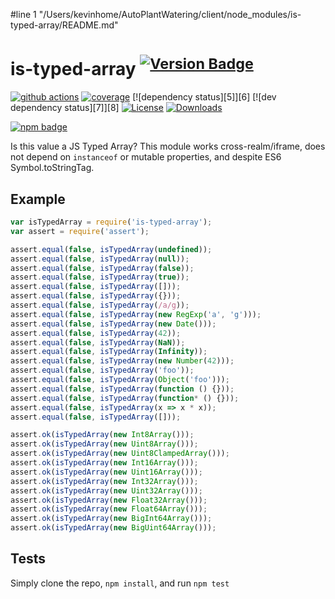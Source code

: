 #line 1 "/Users/kevinhome/AutoPlantWatering/client/node_modules/is-typed-array/README.md"
# is-typed-array <sup>[![Version Badge][npm-version-svg]][package-url]</sup>

[![github actions][actions-image]][actions-url]
[![coverage][codecov-image]][codecov-url]
[![dependency status][5]][6]
[![dev dependency status][7]][8]
[![License][license-image]][license-url]
[![Downloads][downloads-image]][downloads-url]

[![npm badge][npm-badge-png]][package-url]

Is this value a JS Typed Array? This module works cross-realm/iframe, does not depend on `instanceof` or mutable properties, and despite ES6 Symbol.toStringTag.

## Example

```js
var isTypedArray = require('is-typed-array');
var assert = require('assert');

assert.equal(false, isTypedArray(undefined));
assert.equal(false, isTypedArray(null));
assert.equal(false, isTypedArray(false));
assert.equal(false, isTypedArray(true));
assert.equal(false, isTypedArray([]));
assert.equal(false, isTypedArray({}));
assert.equal(false, isTypedArray(/a/g));
assert.equal(false, isTypedArray(new RegExp('a', 'g')));
assert.equal(false, isTypedArray(new Date()));
assert.equal(false, isTypedArray(42));
assert.equal(false, isTypedArray(NaN));
assert.equal(false, isTypedArray(Infinity));
assert.equal(false, isTypedArray(new Number(42)));
assert.equal(false, isTypedArray('foo'));
assert.equal(false, isTypedArray(Object('foo')));
assert.equal(false, isTypedArray(function () {}));
assert.equal(false, isTypedArray(function* () {}));
assert.equal(false, isTypedArray(x => x * x));
assert.equal(false, isTypedArray([]));

assert.ok(isTypedArray(new Int8Array()));
assert.ok(isTypedArray(new Uint8Array()));
assert.ok(isTypedArray(new Uint8ClampedArray()));
assert.ok(isTypedArray(new Int16Array()));
assert.ok(isTypedArray(new Uint16Array()));
assert.ok(isTypedArray(new Int32Array()));
assert.ok(isTypedArray(new Uint32Array()));
assert.ok(isTypedArray(new Float32Array()));
assert.ok(isTypedArray(new Float64Array()));
assert.ok(isTypedArray(new BigInt64Array()));
assert.ok(isTypedArray(new BigUint64Array()));
```

## Tests
Simply clone the repo, `npm install`, and run `npm test`

[package-url]: https://npmjs.org/package/is-typed-array
[npm-version-svg]: https://versionbadg.es/inspect-js/is-typed-array.svg
[deps-svg]: https://david-dm.org/inspect-js/is-typed-array.svg
[deps-url]: https://david-dm.org/inspect-js/is-typed-array
[dev-deps-svg]: https://david-dm.org/inspect-js/is-typed-array/dev-status.svg
[dev-deps-url]: https://david-dm.org/inspect-js/is-typed-array#info=devDependencies
[npm-badge-png]: https://nodei.co/npm/is-typed-array.png?downloads=true&stars=true
[license-image]: https://img.shields.io/npm/l/is-typed-array.svg
[license-url]: LICENSE
[downloads-image]: https://img.shields.io/npm/dm/is-typed-array.svg
[downloads-url]: https://npm-stat.com/charts.html?package=is-typed-array
[codecov-image]: https://codecov.io/gh/inspect-js/is-typed-array/branch/main/graphs/badge.svg
[codecov-url]: https://app.codecov.io/gh/inspect-js/is-typed-array/
[actions-image]: https://img.shields.io/endpoint?url=https://github-actions-badge-u3jn4tfpocch.runkit.sh/inspect-js/is-typed-array
[actions-url]: https://github.com/inspect-js/is-typed-array/actions
